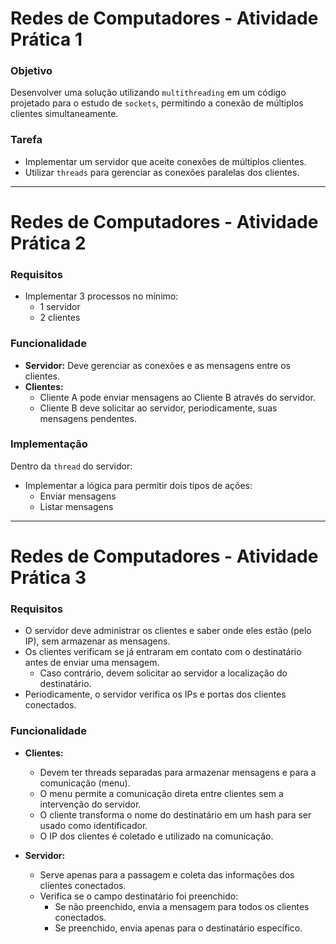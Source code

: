 # Redes de Computadores - Atividade Prática 1

### Objetivo

Desenvolver uma solução utilizando `multithreading` em um código projetado para o estudo de `sockets`, permitindo a conexão de múltiplos clientes simultaneamente.

### Tarefa

- Implementar um servidor que aceite conexões de múltiplos clientes.
- Utilizar `threads` para gerenciar as conexões paralelas dos clientes.

---

# Redes de Computadores - Atividade Prática 2

### Requisitos

- Implementar 3 processos no mínimo:
  - 1 servidor
  - 2 clientes

### Funcionalidade

- **Servidor:** Deve gerenciar as conexões e as mensagens entre os clientes.
- **Clientes:**
  - Cliente A pode enviar mensagens ao Cliente B através do servidor.
  - Cliente B deve solicitar ao servidor, periodicamente, suas mensagens pendentes.

### Implementação

Dentro da `thread` do servidor:

- Implementar a lógica para permitir dois tipos de ações:
  - Enviar mensagens
  - Listar mensagens

---

# Redes de Computadores - Atividade Prática 3

### Requisitos

- O servidor deve administrar os clientes e saber onde eles estão (pelo IP), sem armazenar as mensagens.
- Os clientes verificam se já entraram em contato com o destinatário antes de enviar uma mensagem.
  - Caso contrário, devem solicitar ao servidor a localização do destinatário.
- Periodicamente, o servidor verifica os IPs e portas dos clientes conectados.

### Funcionalidade

- **Clientes:**

  - Devem ter threads separadas para armazenar mensagens e para a comunicação (menu).
  - O menu permite a comunicação direta entre clientes sem a intervenção do servidor.
  - O cliente transforma o nome do destinatário em um hash para ser usado como identificador.
  - O IP dos clientes é coletado e utilizado na comunicação.

- **Servidor:**
  - Serve apenas para a passagem e coleta das informações dos clientes conectados.
  - Verifica se o campo destinatário foi preenchido:
    - Se não preenchido, envia a mensagem para todos os clientes conectados.
    - Se preenchido, envia apenas para o destinatário específico.
